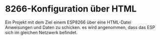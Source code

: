 # 8266-Konfiguration über HTML


Ein Projekt mit dem Ziel einem ESP8266 über eine HTML-Datei Anweisungen und Daten zu schicken. es wird angenommen, dass das ESP sich im gleichen Netzwerk befindet.
